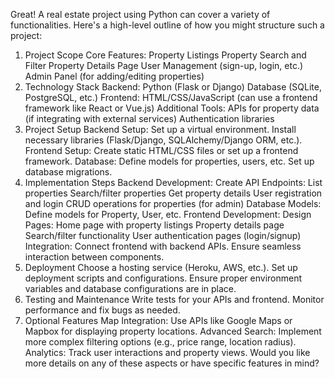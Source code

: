 Great! A real estate project using Python can cover a variety of functionalities. Here's a high-level outline of how you might structure such a project:

1. Project Scope
Core Features:
Property Listings
Property Search and Filter
Property Details Page
User Management (sign-up, login, etc.)
Admin Panel (for adding/editing properties)
2. Technology Stack
Backend:
Python (Flask or Django)
Database (SQLite, PostgreSQL, etc.)
Frontend:
HTML/CSS/JavaScript (can use a frontend framework like React or Vue.js)
Additional Tools:
APIs for property data (if integrating with external services)
Authentication libraries
3. Project Setup
Backend Setup:
Set up a virtual environment.
Install necessary libraries (Flask/Django, SQLAlchemy/Django ORM, etc.).
Frontend Setup:
Create static HTML/CSS files or set up a frontend framework.
Database:
Define models for properties, users, etc.
Set up database migrations.
4. Implementation Steps
Backend Development:
Create API Endpoints:
List properties
Search/filter properties
Get property details
User registration and login
CRUD operations for properties (for admin)
Database Models:
Define models for Property, User, etc.
Frontend Development:
Design Pages:
Home page with property listings
Property details page
Search/filter functionality
User authentication pages (login/signup)
Integration:
Connect frontend with backend APIs.
Ensure seamless interaction between components.
5. Deployment
Choose a hosting service (Heroku, AWS, etc.).
Set up deployment scripts and configurations.
Ensure proper environment variables and database configurations are in place.
6. Testing and Maintenance
Write tests for your APIs and frontend.
Monitor performance and fix bugs as needed.
7. Optional Features
Map Integration:
Use APIs like Google Maps or Mapbox for displaying property locations.
Advanced Search:
Implement more complex filtering options (e.g., price range, location radius).
Analytics:
Track user interactions and property views.
Would you like more details on any of these aspects or have specific features in mind?
